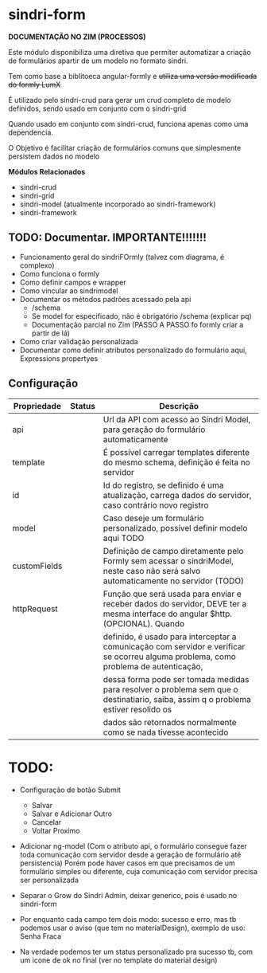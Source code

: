 # sindri-form

**DOCUMENTAÇÃO NO ZIM (PROCESSOS)**


Este módulo disponibiliza uma diretiva que permiter automatizar a criação de formulários apartir
de um modelo no formato sindri.

Tem como base a biblitoeca angular-formly e ~~utiliza uma versão modificada do formly LumX~~

É utilizado pelo sindri-crud para gerar um crud completo de modelo definidos, sendo usado em conjunto
com o sindri-grid

Quando usado em conjunto com sindri-crud, funciona apenas como uma dependencia.

O Objetivo é facilitar criação de formulários comuns que simplesmente persistem dados no modelo

**Módulos Relacionados**
* sindri-crud
* sindri-grid
* sindri-model (atualmente incorporado ao sindri-framework)
* sindri-framework


## TODO: Documentar. IMPORTANTE!!!!!!!

* Funcionamento geral do sindriFOrmly (talvez com diagrama, é complexo)
* Como funciona o formly
* Como definir campos e wrapper
* Como vincular ao sindrimodel
* Documentar os métodos padrões acessado pela api
    * /schema
    * Se model for especificado, não é obrigatório /schema (explicar pq)
    * Documentação parcial no Zim (PASSO A PASSO fo formly criar a partir de lá)
* Como criar validação personalizada
* Documentar como definir atributos personalizado do formulário aqui, Expressions propertyes

## Configuração

| Propriedade  	| Status      | Descrição                                                                                                                   	        |
|--------------	| ----------- |-----------------------------------------------------------------------------------------------------------------------------	        |
| api          	|             | Url da API com acesso ao Sindri Model, para geração do formulário automaticamente                                           	        |
| template      |             | É possível carregar templates diferente do mesmo schema, definição é feita no servidor                                                  |
| id            |             | Id do registro, se definido é uma atualização, carrega dados do servidor, caso contrário novo registro                                  |
| model        	|             | Caso deseje um formulário personalizado, possível definir modelo aqui TODO                                                      	    |
| customFields 	|             | Definição de campo diretamente pelo Formly sem acessar o sindriModel, neste caso não será salvo automaticamente no servidor (TODO) 	    |
| httpRequest 	|             | Função que será usada para enviar e receber dados do servidor, DEVE ter a mesma interface do angular $http.(OPCIONAL). Quando           |
|               |             | definido, é usado para interceptar a comunicação com servidor e verificar se ocorreu alguma problema, como problema de autenticação,    |
|               |             | dessa forma pode ser tomada medidas para resolver o problema sem que o destinatiario, saiba, assim q o problema estiver resolido os     |
|               |             | dados são retornados normalmente como se nada tivesse acontecido     	                                                                |

# TODO:
* Configuração de botão Submit
    * Salvar
    * Salvar e Adicionar Outro
    * Cancelar
    * Voltar Proximo

* Adicionar ng-model (Com o atributo api, o formulário consegue fazer toda comunicação com servidor desde a geração de formulário até persistencia)
Porém pode haver casos em que precisamos de um formulário simples ou diferente, cuja comunicação com servidor precisa ser personalizada

* Separar o Grow do Sindri Admin, deixar generico, pois é usado no sindri-form



* Por enquanto cada campo tem dois modo: sucesso e erro, mas tb podemos usar o aviso (que tem no materialDesign), exemplo de uso: Senha Fraca
* Na verdade podemos ter um status personalizado pra sucesso tb, com um icone de ok no final (ver no template do material design)